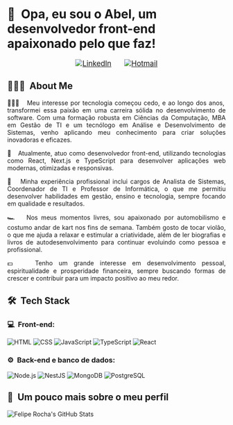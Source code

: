 <h1>👋 &nbsp;Opa, eu sou o Abel, um desenvolvedor front-end apaixonado pelo que faz!</h1>

<p align="center" style="display: flex; justify-content: center; gap: 30px; align-items: center;">
  <a href="https://www.linkedin.com/in/abel-sena">
    <img src="https://img.shields.io/badge/-Abel%20Sena%20-0077B5?style=flat-square&logo=Linkedin&logoColor=white&labelColor=0077B5&label=LinkedIn" alt="LinkedIn" style="font-size: 1.2em;">
  </a>
  <a href="mailto:abelsena1@hotmail.com">
    <img src="https://img.shields.io/badge/-abelsena1@hotmail.com-34A853?style=flat-square&logo=microsoft&logoColor=white&labelColor=34A853&label=Email" alt="Hotmail" style="font-size: 1.2em;">
  </a>
</p>



<h2> 👨🏻‍💻 &nbsp;About Me </h2>

<p align="justify">👨🏻‍💻 &nbsp; Meu interesse por tecnologia começou cedo, e ao longo dos anos, transformei essa paixão em uma carreira sólida no desenvolvimento de software.  
  Com uma formação robusta em Ciências da Computação, MBA em Gestão de TI e um tecnólogo em Análise e Desenvolvimento de Sistemas, venho aplicando meu conhecimento para criar soluções inovadoras e eficazes.</p>

<p align="justify">💚 &nbsp; Atualmente, atuo como desenvolvedor front-end, utilizando tecnologias como React, Next.js e TypeScript para desenvolver aplicações web modernas, otimizadas e responsivas.</p>

<p align="justify">🚀 &nbsp; Minha experiência profissional inclui cargos de Analista de Sistemas, Coordenador de TI e Professor de Informática, o que me permitiu desenvolver habilidades em gestão, ensino e tecnologia, sempre focando em qualidade e resultados.</p>

<p align="justify">🏎 &nbsp; Nos meus momentos livres, sou apaixonado por automobilismo e costumo andar de kart nos fins de semana.  
  Também gosto de tocar violão, o que me ajuda a relaxar e estimular a criatividade, além de ler biografias e livros de autodesenvolvimento para continuar evoluindo como pessoa e profissional.</p>

<p align="justify">💵 &nbsp; Tenho um grande interesse em desenvolvimento pessoal, espiritualidade e prosperidade financeira, sempre buscando formas de crescer e contribuir para um impacto positivo ao meu redor.</p>


<h2> 🛠 &nbsp;Tech Stack</h2>
<h3>💻 &nbsp;Front-end:</h3>

![HTML](https://img.shields.io/badge/-HTML-333333?style=flat&logo=HTML5)
![CSS](https://img.shields.io/badge/-CSS-333333?style=flat&logo=CSS3&logoColor=1572B6)
![JavaScript](https://img.shields.io/badge/-JavaScript-333333?style=flat&logo=javascript)
![TypeScript](https://img.shields.io/badge/-TypeScript-333333?style=flat&logo=typescript&logoColor=2D79C7)
![React](https://img.shields.io/badge/-React-333333?style=flat&logo=react)

<h3>⚙️ &nbsp;Back-end e banco de dados:</h3>

![Node.js](https://img.shields.io/badge/-Node.js-333333?style=flat&logo=node.js)
![NestJS](https://img.shields.io/badge/-NestJS-333333?style=flat&logo=nestjs&logoColor=E535AB)
![MongoDB](https://img.shields.io/badge/-MongoDB-333333?style=flat&logo=mongodb)
![PostgreSQL](https://img.shields.io/badge/-PostgreSQL-333333?style=flat&logo=postgresql)

<h2>🚀 &nbsp;Um pouco mais sobre o meu perfil</h2>

![Felipe Rocha's GitHub Stats](https://github-readme-stats.vercel.app/api?username=felipemotarocha&show_icons=true&theme=dracula)
